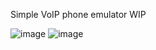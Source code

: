Simple VoIP phone emulator WIP

![image](https://user-images.githubusercontent.com/47508662/212406885-7b826da8-9d1b-42d9-ad85-2bc37e05ac78.png)
![image](https://user-images.githubusercontent.com/47508662/212407029-f9ca9bf0-fb19-4b24-9095-c1b2d7f94405.png)
